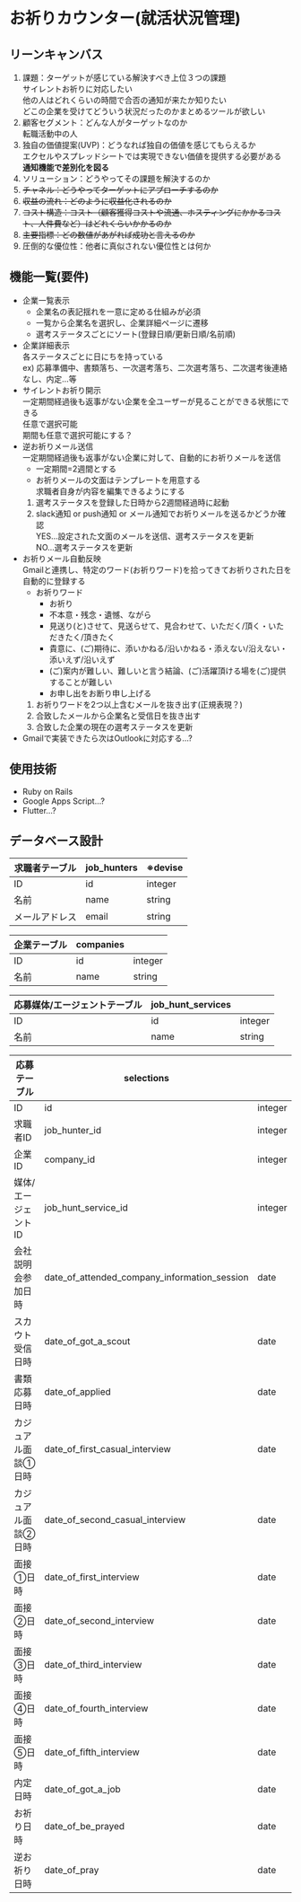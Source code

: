 # お祈りカウンター(就活状況管理)
## リーンキャンバス
1. 課題：ターゲットが感じている解決すべき上位３つの課題  
サイレントお祈りに対応したい  
他の人はどれくらいの時間で合否の通知が来たか知りたい  
どこの企業を受けてどういう状況だったのかまとめるツールが欲しい  
2. 顧客セグメント：どんな人がターゲットなのか  
転職活動中の人
3. 独自の価値提案(UVP)：どうなれば独自の価値を感じてもらえるか  
エクセルやスプレッドシートでは実現できない価値を提供する必要がある  
__通知機能で差別化を図る__
4. ソリューション：どうやってその課題を解決するのか
5. ~~チャネル：どうやってターゲットにアプローチするのか~~
6. ~~収益の流れ：どのように収益化されるのか~~
7. ~~コスト構造：コスト（顧客獲得コストや流通、ホスティングにかかるコスト、人件費など）はどれくらいかかるのか~~
8. ~~主要指標：どの数値があがれば成功と言えるのか~~
9. 圧倒的な優位性：他者に真似されない優位性とは何か

## 機能一覧(要件)
- 企業一覧表示
  - 企業名の表記揺れを一意に定める仕組みが必須  
  - 一覧から企業名を選択し、企業詳細ページに遷移  
  - 選考ステータスごとにソート(登録日順/更新日順/名前順)  
- 企業詳細表示  
各ステータスごとに日にちを持っている  
ex) 応募準備中、書類落ち、一次選考落ち、二次選考落ち、二次選考後連絡なし、内定…等
- サイレントお祈り開示  
一定期間経過後も返事がない企業を全ユーザーが見ることができる状態にできる  
任意で選択可能  
期間も任意で選択可能にする？
- 逆お祈りメール送信  
一定期間経過後も返事がない企業に対して、自動的にお祈りメールを送信
  - 一定期間=2週間とする
  - お祈りメールの文面はテンプレートを用意する  
  求職者自身が内容を編集できるようにする
  1. 選考ステータスを登録した日時から2週間経過時に起動
  2. slack通知 or push通知 or メール通知でお祈りメールを送るかどうか確認  
  YES…設定された文面のメールを送信、選考ステータスを更新  
  NO…選考ステータスを更新
- お祈りメール自動反映  
Gmailと連携し、特定のワード(お祈りワード)を拾ってきてお祈りされた日を自動的に登録する  
  - お祈りワード
    - お祈り
    - 不本意・残念・遺憾、ながら
    - 見送り(と)させて、見送らせて、見合わせて、いただく/頂く・いただきたく/頂きたく
    - 貴意に、(ご)期待に、添いかねる/沿いかねる・添えない/沿えない・添いえず/沿いえず
    - (ご)案内が難しい、難しいと言う結論、(ご)活躍頂ける場を(ご)提供することが難しい
    - お申し出をお断り申し上げる  
  1. お祈りワードを2つ以上含むメールを抜き出す(正規表現？)
  2. 合致したメールから企業名と受信日を抜き出す
  3. 合致した企業の現在の選考ステータスを更新
- Gmailで実装できたら次はOutlookに対応する…?

## 使用技術
- Ruby on Rails
- Google Apps Script…?
- Flutter…?

## データベース設計
|求職者テーブル|job_hunters|※devise|
----|----|----
|ID|id|integer|
|名前|name|string|
|メールアドレス|email|string|

|企業テーブル|companies||
----|----|----
|ID|id|integer|
|名前|name|string|

|応募媒体/エージェントテーブル|job_hunt_services||
----|----|----
|ID|id|integer|
|名前|name|string|

|応募テーブル|selections||
----|----|----
|ID|id|integer|
|求職者ID|job_hunter_id|integer|
|企業ID|company_id|integer|
|媒体/エージェントID|job_hunt_service_id|integer|
|会社説明会参加日時|date_of_attended_company_information_session|date|
|スカウト受信日時|date_of_got_a_scout|date|
|書類応募日時|date_of_applied|date|
|カジュアル面談①日時|date_of_first_casual_interview|date|
|カジュアル面談②日時|date_of_second_casual_interview|date|
|面接①日時|date_of_first_interview|date|
|面接②日時|date_of_second_interview|date|
|面接③日時|date_of_third_interview|date|
|面接④日時|date_of_fourth_interview|date|
|面接⑤日時|date_of_fifth_interview|date|
|内定日時|date_of_got_a_job|date|
|お祈り日時|date_of_be_prayed|date|
|逆お祈り日時|date_of_pray|date|